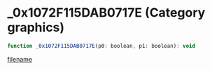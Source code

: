 # _0x1072F115DAB0717E (Category graphics)

```js
function _0x1072F115DAB0717E(p0: boolean, p1: boolean): void
```

[filename](_0x1072F115DAB0717E_m.md ':include')